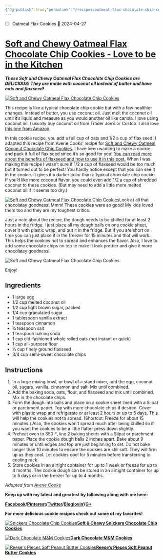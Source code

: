 ```yaml
---
{"dg-publish":true,"permalink":"/recipes/oatmeal-flax-chocolate-chip-cookies/","tags":["Recipes"],"noteIcon":"","created":"2024-03-10T19:07:00","updated":"2024-03-10 19:07"}
---
```


- [ ] Oatmeal Flax Cookies 🛫 2024-04-27

# [Soft and Chewy Oatmeal Flax Chocolate Chip Cookies - Love to be in the Kitchen](https://lovetobeinthekitchen.com/2014/08/12/soft-chewy-oatmeal-flax-chocolate-chip-cookie/)

***These Soft and Chewy Oatmeal Flax Chocolate Chip Cookies are DELICIOUS! They are made with coconut oil instead of butter and have oats and flaxseed!***

[![Soft and Chewy Oatmeal Flax Chocolate Chip Cookies](https://www.lovetobeinthekitchen.com/wp-content/uploads/2014/05/Soft-and-Chewy-Oatmeal-Flax-Chocolate-Chip-Cookies2-768x1024.jpg)](https://www.lovetobeinthekitchen.com/wp-content/uploads/2014/05/Soft-and-Chewy-Oatmeal-Flax-Chocolate-Chip-Cookies2.jpg)

This recipe is like a typical chocolate chip cookie but with a few healthier changes. Instead of butter, you use coconut oil. Just melt the coconut oil until it’s liquid and measure as you would another oil like canola. I love using coconut oil. I usually buy coconut oil from Trader Joe’s or Costco. I also love [this one from Amazon](https://amzn.to/3QdurDH). 

In this cookie recipe, you add a full cup of oats and 1/2 a cup of flax seed! I adapted this recipe from Averie Cooks’ recipe for [Soft and Chewy Oatmeal Coconut Chocolate Chip Cookies](http://www.averiecooks.com/2013/12/soft-and-chewy-oatmeal-coconut-chocolate-chip-cookies.html). I have been wanting to make a cookie and pack it full of flax seed since it’s so good for you! [You can read more about the benefits of flaxseed and how to use it in this post.](https://lovetobeinthekitchen.com/2012/01/12/flax-seed/) When I was making this recipe I wasn’t sure if 1/2 a cup of flaxseed would be too much but it turned out to be perfect! You hardly notice except that you can see it in the cookie. It gives it a darker color than a typical chocolate chip cookie. If you’d like more coconut flavor, you could even add 1/2 a cup of shredded coconut to these cookies. (But may need to add a little more melted coconut oil if it seems too dry.)

[![Soft and Chewy Oatmeal Flax Chocolate Chip Cookies](https://www.lovetobeinthekitchen.com/wp-content/uploads/2014/05/IMG_6964-1024x768.jpg)](https://www.lovetobeinthekitchen.com/wp-content/uploads/2014/05/IMG_6964.jpg)Look at all that chocolatey goodness! Mmm! These cookies were so good! My kids loved them too and they are my toughest critics.

Just a note about the recipe, the dough needs to be chilled for at least 2 hours in the fridge. I just place all my dough balls on one cookie sheet, cover it with plastic wrap, and put it in the fridge. But if you are short on time you can just place it in the freezer for 15 minutes and that will work. This helps the cookies not to spread and enhances the flavor. Also, I love to add some chocolate chips on top to make it look prettier and give it more chocolatey goodness!

![Soft and Chewy Oatmeal Flax Chocolate Chip Cookies](https://www.lovetobeinthekitchen.com/wp-content/uploads/2014/05/zz-1024x768.jpg)

Enjoy!

## Ingredients

-   1 large egg
-   1/2 cup melted coconut oil
-   1/2 cup light brown sugar, packed
-   1/4 cup granulated sugar
-   1 tablespoon vanilla extract
-   1 teaspoon cinnamon
-   ¼ teaspoon salt
-   1 teaspoon baking soda
-   1 cup old-fashioned whole rolled oats (not instant or quick)
-   1 cup all-purpose flour
-   ½ cup finely ground flaxseed
-   3/4 cup semi-sweet chocolate chips

## Instructions

1.  In a large mixing bowl, or bowl of a stand mixer, add the egg, coconut oil, sugars, vanilla, cinnamon and salt. Mix until combined.
2.  Add the baking soda, oats, flour, and flaxseed and mix until combined. Mix in the chocolate chips.
3.  Form the dough into balls and place on a cookie sheet lined with a Silpat or parchment paper. Top with more chocolate chips if desired. Cover with plastic wrap and refrigerate or at least 2 hours or up to 5 days. This will help the cookies not to spread. (Shortcut: Freeze for about 15 minutes.) Also, the cookies won’t spread much after being chilled so if you want the cookies to be a little flatter press down slightly.
4.  Preheat oven to 350 F, line 2 baking sheets with a Silpat or parchment paper. Place the cookie dough balls 2 inches apart. Bake about 9 minutes or until edges and top are just beginning to set. Do not bake longer than 10 minutes to ensure the cookies are still soft. They will firm up as they cool. Let cookies cool for 5 minutes before transferring to cooling rack.
5.  Store cookies in an airtight container for up to 1 week or freeze for up to 4 months. The cookie dough can be stored in an airtight container for up to 5 days or in the freezer for up to 4 months.

*Adapted from [Averie Cooks](http://www.averiecooks.com/2013/12/soft-and-chewy-oatmeal-coconut-chocolate-chip-cookies.html)*

**Keep up with my latest and greatest by following along with me here:**

**[Facebook](https://www.facebook.com/LoveToBeInTheKitchen)/[Pinterest](http://www.pinterest.com/bblad/)/[Twitter](https://twitter.com/love_thekitchen)/[Bloglovin’](http://www.bloglovin.com/en/blog/10816423)/[G+](https://plus.google.com/u/0/100416216154312997680/posts)**

**For more delicious cookie recipes check out some of my favorites!**

[![Snickers Chocolate Chip Cookies](https://www.lovetobeinthekitchen.com/wp-content/uploads/2014/05/Snickers-Chocolate-Chip-Cookies2-768x1024.jpg)](https://www.lovetobeinthekitchen.com/wp-content/uploads/2014/05/Snickers-Chocolate-Chip-Cookies2.jpg)[**Soft & Chewy Snickers Chocolate Chip Cookies**](https://www.lovetobeinthekitchen.com/2014/05/06/soft-chewy-snickers-chocolate-chip-cookies/)

[![Dark Chocolate M&M Cookies](https://www.lovetobeinthekitchen.com/wp-content/uploads/2014/03/Dark-Chocolate-MM-Cookies-112-710x1024.jpg)](https://www.lovetobeinthekitchen.com/wp-content/uploads/2014/03/Dark-Chocolate-MM-Cookies-112.jpg)[**Dark Chocolate M&M Cookies**](https://www.lovetobeinthekitchen.com/2014/03/18/dark-chocolate-mm-cookies/)

[![Reese's Pieces Soft Peanut Butter Cookies](https://www.lovetobeinthekitchen.com/wp-content/uploads/2013/10/Reeses-Pieces-Soft-Peanut-Butter-Cookies-3-1024x768.jpg)](https://www.lovetobeinthekitchen.com/wp-content/uploads/2013/10/Reeses-Pieces-Soft-Peanut-Butter-Cookies-3.jpg)**[Reese’s Pieces Soft Peanut Butter Cookies](https://www.lovetobeinthekitchen.com/2013/10/30/reeses-pieces-soft-peanut-butter-cookies/)**